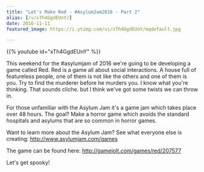 ```yaml
---
title: "Let's Make Red - #AsylumJam2016 - Part 2"
alias: [/v/xTh4GgdEUnY/]
date: 2016-11-11
featured_image: https://i.ytimg.com/vi/xTh4GgdEUnY/mqdefault.jpg

---
```


{{% youtube id="xTh4GgdEUnY" %}}

This weekend for the #asylumjam of 2016 we're going to be developing a game called Red. Red is a game all about social interactions. A house full of featureless people, one of them is not like the others and one of them is you. Try to find the murderer before he murders you. I know what you're thinking. That sounds cliche. but I think we've got some twists we can throw in.

For those unfamiliar with the Asylum Jam it's a game jam which takes place over 48 hours. The goal? Make a horror game which avoids the standard hospitals and asylums that are so common in horror games.

Want to learn more about the Asylum Jam? See what everyone else is creating: http://www.asylumjam.com/games

The game can be found here: http://gamejolt.com/games/red/207577

Let's get spooky!
